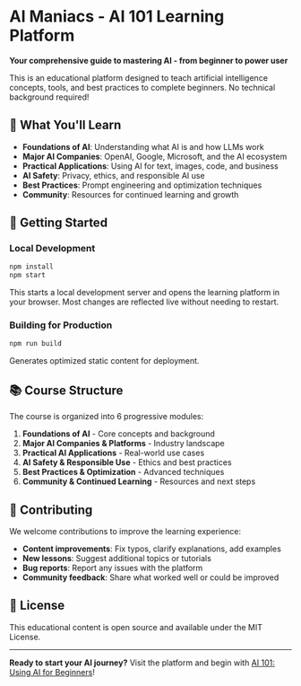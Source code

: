 # AI Maniacs - AI 101 Learning Platform

**Your comprehensive guide to mastering AI - from beginner to power user**

This is an educational platform designed to teach artificial intelligence concepts, tools, and best practices to complete beginners. No technical background required!

## 🎯 What You'll Learn

- **Foundations of AI**: Understanding what AI is and how LLMs work
- **Major AI Companies**: OpenAI, Google, Microsoft, and the AI ecosystem
- **Practical Applications**: Using AI for text, images, code, and business
- **AI Safety**: Privacy, ethics, and responsible AI use
- **Best Practices**: Prompt engineering and optimization techniques
- **Community**: Resources for continued learning and growth

## 🚀 Getting Started

### Local Development

```bash
npm install
npm start
```

This starts a local development server and opens the learning platform in your browser. Most changes are reflected live without needing to restart.

### Building for Production

```bash
npm run build
```

Generates optimized static content for deployment.

## 📚 Course Structure

The course is organized into 6 progressive modules:

1. **Foundations of AI** - Core concepts and background
2. **Major AI Companies & Platforms** - Industry landscape
3. **Practical AI Applications** - Real-world use cases
4. **AI Safety & Responsible Use** - Ethics and best practices
5. **Best Practices & Optimization** - Advanced techniques
6. **Community & Continued Learning** - Resources and next steps

## 🤝 Contributing

We welcome contributions to improve the learning experience:

- **Content improvements**: Fix typos, clarify explanations, add examples
- **New lessons**: Suggest additional topics or tutorials
- **Bug reports**: Report any issues with the platform
- **Community feedback**: Share what worked well or could be improved

## 📄 License

This educational content is open source and available under the MIT License.

---

**Ready to start your AI journey?** Visit the platform and begin with [AI 101: Using AI for Beginners](./docs/intro.md)!
